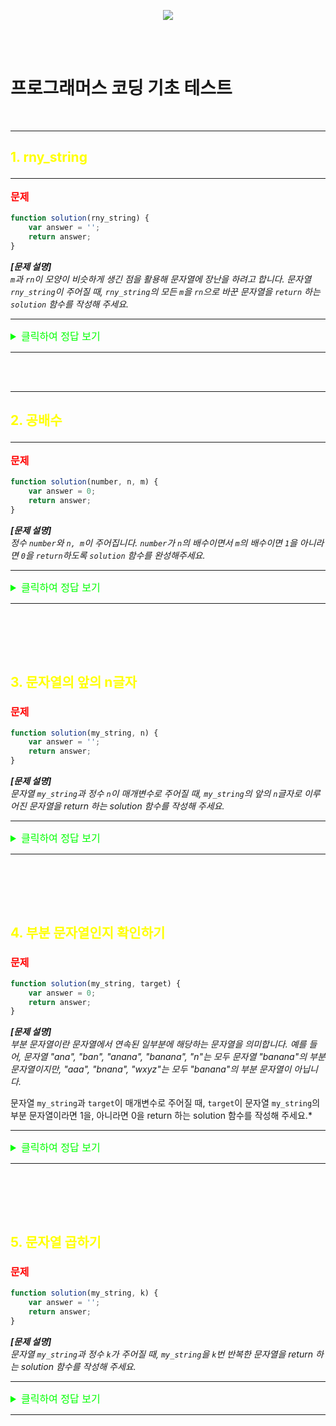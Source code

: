 <p align="center">
  <img src="https://file.newswire.co.kr/data/datafile2/thumb_640/2022/07/1994211446_20220703180818_7260737807.jpg">
</p>
<br /><br />

# 프로그래머스 코딩 기초 테스트

<br />

---
## <p style="color:yellow;">1. rny_string</p>
---
**<p style="color:red; font-size:16px;">문제</p>**

```javascript
function solution(rny_string) {
    var answer = '';
    return answer;
}
```

__*[문제 설명]*__<br />
*`m`과 `rn`이 모양이 비슷하게 생긴 점을 활용해 문자열에 장난을 하려고 합니다. 문자열 `rny_string`이 주어질 때, `rny_string`의 모든 `m`을 `rn`으로 바꾼 문자열을 `return` 하는 `solution` 함수를 작성해 주세요.*<br />

---

<details>
<summary style="color:lime; font-size:16px;">클릭하여 정답 보기</summary>
<div markdown="1"><br />

```javascript
//solution은 rny_string 라는 변수를 가진 함수로 정의
function solution(rny_string) {
    
    //replaceAll 메서드를 사용해 변수 rny_string의 모든 'm' 이라는 문자열을 'rn'으로 변환하고 answer에 저장
    let answer = rny_string.replaceAll( 'm' , 'rn' )
    
//answer를 반환
return answer;
}
```
**<span style="font-size:20px; color:tomato">🧐 공부한 것 정리</span>**

>`replaceAll()` 메서드는 pattern의 모든 일치 항목이 replacement로 대체된 새 문자열을 반환합니다. pattern은 문자열 또는 RegExp일 수 있으며 replacement는 각 일치 항목에 대해 호출되는 문자열 또는 함수일 수 있습니다. 원래 문자열은 변경되지 않습니다.

>문법
`string.replaceAll(pattern, replacement)`

>처음에 `replace` 사용했지만 'mm'처럼 연속되는 문자열에 대한 반환을 한번밖에 못해서 결국 검색을 통해 `replaceAll`이라는 메서드가 있다는 것을 알게 되었다.


</div>
</details>


---

<br /><br />

---
## <p style="color:yellow;">2. 공배수</p>
---

**<p style="color:red; font-size:16px;">문제</p>**

```javascript
function solution(number, n, m) {
    var answer = 0;
    return answer;
}
```

__*[문제 설명]*__<br />
*정수 `number`와 `n, m`이 주어집니다. `number`가 `n`의 배수이면서 `m`의 배수이면 `1`을 아니라면 `0`을 `return`하도록 `solution` 함수를 완성해주세요.*

---

<details>
<summary style="color:lime; font-size:16px;">클릭하여 정답 보기</summary>
<div markdown="1">

```javascript
//함수 solution은 정수 'number, n, m' 변수를 받는다
function solution(number, n, m) {
    
    //조건문으로 number를 n 과 m으로 나누었을 때 두 조건이 모두 나머지가 0이라면
    if (number % n === 0 && number % m === 0) {
        // answer = 0로 반환
        return answer = 1;
    } else {
        //나머지가 1이 아니라면 1을 반환
        return answer = 0;
    }
}
```
**<span style="font-size:20px; color:tomato">🧐 공부한 것 정리</span>**

>`||`과 `&&` 연산자를 정확하게 몰라 ||로 풀었는데 찾아보니 잘못된 풀이였다

>`||연산자`는 둘중 하나가 참이라면 true를 반환하고
`&&연산자`는 모든 조건이 참이여야 true를 반환한다

>또 문제를 반대로 나머지가 1이라면 0 그렇지 않다면 1을 출력하도록 반대로 작성했었다


</div>
</details>


---
<br /><br />
---

## <p style="color:yellow;">3. 문자열의 앞의 n글자</p>

**<p style="color:red; font-size:16px;">문제</p>**

```javascript
function solution(my_string, n) {
    var answer = '';
    return answer;
}
```

__*[문제 설명]*__<br />
*문자열 `my_string`과 정수 `n`이 매개변수로 주어질 때, `my_string`의 앞의 `n`글자로 이루어진 문자열을 return 하는 solution 함수를 작성해 주세요.*

---

<details>
<summary style="color:lime; font-size:16px;">클릭하여 정답 보기</summary>
<div markdown="1"><br />

```javascript
//함수 solution은 문자열 my_string, 정수 n을 매개변수로 받는다
function solution(my_string, n) {
    //substring 메서드를 사용해 종료 인덱스를 n으로 할당
    let answer = my_string.substring(0,n);
    return answer;
}
```
**<span style="font-size:20px; color:tomato">🧐 공부한 것 정리</span>**
>`substring()` 메서드는 시작 인덱스로 부터 종료 인덱스 전까지의 문자열을 반환하는 메서드

>`substring` 메서드
  >>문법: `string.substring(startIndex, length)`

>그 외 `substr`, `slice` 도 함께 알아보았다
>>`substr` 메서드는 `substring` 메서드와 비슷하지만 `startIndex` 가 음수라면 `역순으로 카운트`를 하고 반면 `substring` 는 `음수는 0으로 취급`한다<br /><br />
`slice` 메서드는 문자열의 뒤에서 부터 카운트 한다




</div>
</details>


------
<br /><br />
---
## <p style="color:yellow;">4. 부분 문자열인지 확인하기</p>

**<p style="color:red; font-size:16px;">문제</p>**

```javascript
function solution(my_string, target) {
    var answer = 0;
    return answer;
}
```

__*[문제 설명]*__<br />
*부분 문자열이란 문자열에서 연속된 일부분에 해당하는 문자열을 의미합니다. 예를 들어, 문자열 "ana", "ban", "anana", "banana", "n"는 모두 문자열 "banana"의 부분 문자열이지만, "aaa", "bnana", "wxyz"는 모두 "banana"의 부분 문자열이 아닙니다.*

문자열 `my_string`과 `target`이 매개변수로 주어질 때, `target`이 문자열 `my_string`의 부분 문자열이라면 1을, 아니라면 0을 return 하는 solution 함수를 작성해 주세요.*

---

<details>
<summary style="color:lime; font-size:16px;">클릭하여 정답 보기</summary>
<div markdown="1"><br />

```javascript
//solution 은 my_string, target을 매개변수로 받는다
function solution(my_string, target) {
    //조건문을 사용해서 my_string 이 target 을 포함하면
    if (my_string.includes(target)) {
        //answer 는 1을 반환
        return answer = 1;
    //target 을 포함하지 않는다면,
    } else {
        //answer 0을 반환
        return answer = 0;
    }
}
```
**<span style="font-size:20px; color:tomato">🧐 공부한 것 정리</span>**
>`.includes()`는  메서드는 `하나의 문자열이 다른 문자열에 포함되어 있는지를 판별`하고, 결과를 true 또는 false 로 반환합니다. 검색 시 대소문자를 구분합니다.


</div>
</details>


---
<br /><br />
---

## <p style="color:yellow;">5. 문자열 곱하기</p>

**<p style="color:red; font-size:16px;">문제</p>**

```javascript
function solution(my_string, k) {
    var answer = '';
    return answer;
}
```

__*[문제 설명]*__<br />
*문자열 `my_string`과 정수 `k`가 주어질 때, `my_string`을 `k`번 반복한 문자열을 return 하는 solution 함수를 작성해 주세요.*

---

<details>
<summary style="color:lime; font-size:16px;">클릭하여 정답 보기</summary>
<div markdown="1"><br />

```javascript
//solution 함수는 my_srting, k 매개변수를 받는다
function solution(my_string, k) {
    //my_string 문자열에 k를 곱한 값을 answer에 저장
    let answer = my_string.repeat(k);
    //answer 를 반환
    return answer;
}
```
**<span style="font-size:20px; color:tomato">🧐 공부한 것 정리</span>**
>`repeat()` 메서드는 문자열을 `주어진 횟수만큼 반복`해 붙인 새로운 문자열을 반환합니다.

</div>
</details>


---